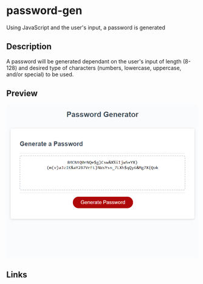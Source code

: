 # password-gen

Using JavaScript and the user's input, a password is generated


## Description

A password will be generated dependant on the user's input of length (8-128) and desired type of characters (numbers, lowercase, uppercase, and/or special) to be used.


## Preview
![Preview](https://github.com/TerryH23/password-gen/blob/main/assets/Preview.png)



## Links
